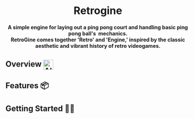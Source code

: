 <h1 align=center> Retrogine </h1>
<h4 align=center>A simple engine for laying out a ping pong court and handling basic ping pong ball's  mechanics. <br> RetroGine comes together 'Retro' and 'Engine,' inspired by the classic aesthetic and vibrant history of retro videogames.</h4>


## Overview <img src="https://raw.githubusercontent.com/Tarikul-Islam-Anik/Animated-Fluent-Emojis/master/Emojis/Smilies/Alien%20Monster.png" alt="Alien Monster" width="27" height="27" align="center"/>
## Features 📦
## Getting Started 🌷🐝